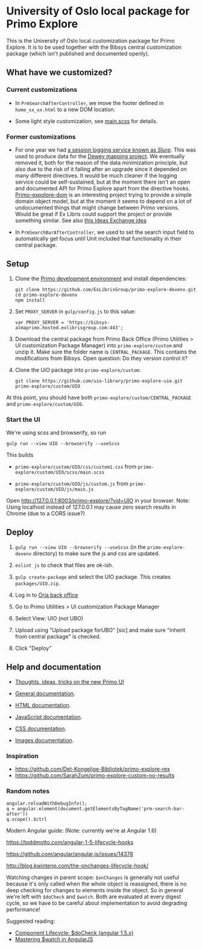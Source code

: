 # University of Oslo local package for Primo Explore

This is the University of Oslo local customization package for Primo Explore.
It is to be used together with the Bibsys central customization package
(which isn't published and documented openly).

## What have we customized?

### Current customizations

* In `PrmSearchAfterController`, we move the footer defined in `home_xx_xx.html` to a new DOM location.

* Some light style customization, see [main.scss](https://github.com/uio-library/primo-explore-uio/blob/master/scss/main.scss) for details.

### Former customizations

* For one year we had [a session logging service known as *Slurp*](https://github.com/uio-library/primo-explore-uio/commit/966edfb5c601f58b84adcace51fc5038c4c30860). This was used to produce data for the [Dewey mapping project](https://www.uio.no/for-ansatte/enhetssider/ub/prosjekter/mapping-for-sluttbrukertjenester/). We eventually removed it, both for the reason of the data minimization principle, but also due to the risk of it failing after an upgrade since it depended on many different directives. It would be much cleaner if the logging service could be self-sustained, but at the moment there isn't an open and documented API for Primo Explore apart from the directive hooks. [Primo-expolore-dom](https://github.com/mehmetc/primo-explore-dom) is an interesting project trying to provide a simple domain object model, but at the moment it seems to depend on a lot of undocumented things that might change between Primo versions. Would be great if Ex Libris could support the project or provide something similar. 
See also [this Ideas Exchange idea](https://ideas.exlibrisgroup.com/forums/308176-primo/suggestions/19455328-allow-for-consistant-customizations-in-the-new-ui)

* In `PrmSearchBarAfterController`, we used to set the search input field to automatically get focus until Unit included that functionality in their central package.

## Setup

1. Clone the [Primo development environment](https://github.com/ExLibrisGroup/primo-explore-devenv) and install dependencies:

   ```
   git clone https://github.com/ExLibrisGroup/primo-explore-devenv.git
   cd primo-explore-devenv
   npm install
   ```

2. Set `PROXY_SERVER` in `gulp/config.js` to this value:

   ```
   var PROXY_SERVER = 'https://bibsys-almaprimo.hosted.exlibrisgroup.com:443';
   ```

3. Download the central package from Primo Back Office (Primo Utilities > UI customization Package Manager)
into `primo-explore/custom` and unzip it. Make sure the folder name is `CENTRAL_PACKAGE`. This contains the modifications from Bibsys. Open question: Do they version control it?

4. Clone the UiO package into `primo-explore/custom`:

   ```
   git clone https://github.com/uio-library/primo-explore-uio.git primo-explore/custom/UIO
   ```

At this point, you should have both `primo-explore/custom/CENTRAL_PACKAGE` and `primo-explore/custom/UIO`.

### Start the UI

We're using scss and browserify, so run

```
gulp run --view UIO --browserify --useScss
```

This builds

* `primo-explore/custom/UIO/css/custom1.css` from `primo-explore/custom/UIO/scss/main.scss`

* `primo-explore/custom/UIO/js/custom.js` from `primo-explore/custom/UIO/js/main.js`


Open http://127.0.0.1:8003/primo-explore/?vid=UIO in your browser. Note: Using localhost instead of 127.0.0.1 may cause zero search results in Chrome (due to a CORS issue?)

## Deploy

1. `gulp run --view UIO --browserify --useScss` (in the `primo-explore-devenv` directory) to make sure the js and css are updated.

2. `eslint js` to check that files are ok-ish.

3. `gulp create-package` and select the UIO package. This creates `packages/UIO.zip`.

4. Log in to [Oria back office](https://bibsys-almaprimo.hosted.exlibrisgroup.com:1443/primo_publishing/admin/acegilogin.jsp)

5. Go to Primo Utilities > UI customization Package Manager

6. Select View: UIO (not UBO)

7. Upload using "Upload package forUBO" [sic] and make sure "inherit from central package" is checked.

8. Click "Deploy"

## Help and documentation

* [Thoughts, ideas, tricks on the new Primo UI](https://docs.google.com/document/d/1pfhN1LZSuV6ZOZ7REldKYH7TR1Cc4BUzTMdNHwH5Bkc/edit#heading=h.frpduni5q4gd)


* [General documentation](https://github.com/ExLibrisGroup/primo-explore-package/blob/master/VIEW_CODE/README.md).
* [HTML documentation](https://github.com/ExLibrisGroup/primo-explore-package/blob/master/VIEW_CODE/html/README.md).
* [JavaScript documentation](https://github.com/ExLibrisGroup/primo-explore-package/blob/master/VIEW_CODE/js/README.md).
* [CSS documentation](https://github.com/ExLibrisGroup/primo-explore-package/blob/master/VIEW_CODE/js/README.md).
* [Images documentation](https://github.com/ExLibrisGroup/primo-explore-package/blob/master/VIEW_CODE/img/README.md).

### Inspiration

* https://github.com/Det-Kongelige-Bibliotek/primo-explore-rex
* https://github.com/SarahZum/primo-explore-custom-no-results

### Random notes


    angular.reloadWithDebugInfo();
    q = angular.element(document.getElementsByTagName('prm-search-bar-after'))
    q.scope().$ctrl


Modern Angular guide: (Note: currently we're at Angular 1.6)

https://toddmotto.com/angular-1-5-lifecycle-hooks

https://github.com/angular/angular.js/issues/14378

http://blog.kwintenp.com/the-onchanges-lifecycle-hook/

Watching changes in parent scope: `$onChanges` is generally not useful because
it's only called when the whole object is reassigned, there is no deep checking
for changes to elements inside the object. So in general we're left with
`$doCheck` and `$watch`. Both are evaluated at every digest cycle, so we have
to be careful about implementation to avoid degrading performance!

Suggested reading:

* [Component Lifecycle: $doCheck (angular 1.5.x)](http://www.kristofdegrave.be/2016/07/component-lifecycle-docheck-angular-15x_22.html)
* [Mastering $watch in AngularJS](https://www.sitepoint.com/mastering-watch-angularjs/)


